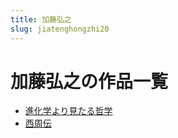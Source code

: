 ```yaml
---
title: 加藤弘之
slug: jiatenghongzhi20
---
```


# 加藤弘之の作品一覧

- [進化学より見たる哲学](jinhuaxueyorijiantaruzhexue70)
- [西周伝](xizhouchuan5f)

